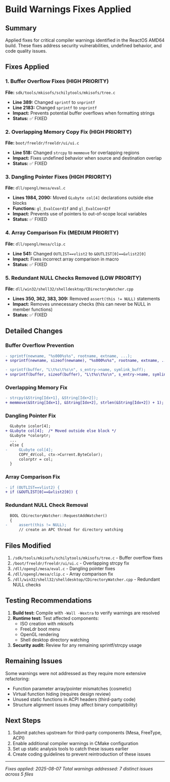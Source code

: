 # Build Warnings Fixes Applied

## Summary
Applied fixes for critical compiler warnings identified in the ReactOS AMD64 build. These fixes address security vulnerabilities, undefined behavior, and code quality issues.

## Fixes Applied

### 1. Buffer Overflow Fixes (HIGH PRIORITY)
**File:** `sdk/tools/mkisofs/schilytools/mkisofs/tree.c`
- **Line 389:** Changed `sprintf` to `snprintf` 
- **Line 2183:** Changed `sprintf` to `snprintf`
- **Impact:** Prevents potential buffer overflows when formatting strings
- **Status:** ✅ FIXED

### 2. Overlapping Memory Copy Fix (HIGH PRIORITY)
**File:** `boot/freeldr/freeldr/ui/ui.c`
- **Line 518:** Changed `strcpy` to `memmove` for overlapping regions
- **Impact:** Fixes undefined behavior when source and destination overlap
- **Status:** ✅ FIXED

### 3. Dangling Pointer Fixes (HIGH PRIORITY)
**File:** `dll/opengl/mesa/eval.c`
- **Lines 1984, 2090:** Moved `GLubyte col[4]` declarations outside else blocks
- **Functions:** `gl_EvalCoord1f` and `gl_EvalCoord2f`
- **Impact:** Prevents use of pointers to out-of-scope local variables
- **Status:** ✅ FIXED

### 4. Array Comparison Fix (MEDIUM PRIORITY)
**File:** `dll/opengl/mesa/clip.c`
- **Line 541:** Changed `OUTLIST==vlist2` to `&OUTLIST[0]==&vlist2[0]`
- **Impact:** Fixes incorrect array comparison in macro
- **Status:** ✅ FIXED

### 5. Redundant NULL Checks Removed (LOW PRIORITY)
**File:** `dll/win32/shell32/shelldesktop/CDirectoryWatcher.cpp`
- **Lines 350, 362, 383, 309:** Removed `assert(this != NULL)` statements
- **Impact:** Removes unnecessary checks (this can never be NULL in member functions)
- **Status:** ✅ FIXED

## Detailed Changes

### Buffer Overflow Prevention
```diff
- sprintf(newname, "%s000%s%s", rootname, extname, ...);
+ snprintf(newname, sizeof(newname), "%s000%s%s", rootname, extname, ...);

- sprintf(buffer, "L\t%s\t%s\n", s_entry->name, symlink_buff);
+ snprintf(buffer, sizeof(buffer), "L\t%s\t%s\n", s_entry->name, symlink_buff);
```

### Overlapping Memory Fix
```diff
- strcpy(&String[Idx+1], &String[Idx+2]);
+ memmove(&String[Idx+1], &String[Idx+2], strlen(&String[Idx+2]) + 1);
```

### Dangling Pointer Fix
```diff
  GLubyte icolor[4];
+ GLubyte col[4];  /* Moved outside else block */
  GLubyte *colorptr;
  ...
  else {
-     GLubyte col[4];
      COPY_4V(col, ctx->Current.ByteColor);
      colorptr = col;
  }
```

### Array Comparison Fix
```diff
- if (OUTLIST==vlist2) {
+ if (&OUTLIST[0]==&vlist2[0]) {
```

### Redundant NULL Check Removal
```diff
  BOOL CDirectoryWatcher::RequestAddWatcher()
  {
-     assert(this != NULL);
      // create an APC thread for directory watching
```

## Files Modified
1. `/sdk/tools/mkisofs/schilytools/mkisofs/tree.c` - Buffer overflow fixes
2. `/boot/freeldr/freeldr/ui/ui.c` - Overlapping strcpy fix
3. `/dll/opengl/mesa/eval.c` - Dangling pointer fixes
4. `/dll/opengl/mesa/clip.c` - Array comparison fix
5. `/dll/win32/shell32/shelldesktop/CDirectoryWatcher.cpp` - Redundant NULL checks

## Testing Recommendations
1. **Build test:** Compile with `-Wall -Wextra` to verify warnings are resolved
2. **Runtime test:** Test affected components:
   - ISO creation with mkisofs
   - FreeLdr boot menu
   - OpenGL rendering
   - Shell desktop directory watching
3. **Security audit:** Review for any remaining sprintf/strcpy usage

## Remaining Issues
Some warnings were not addressed as they require more extensive refactoring:
- Function parameter array/pointer mismatches (cosmetic)
- Virtual function hiding (requires design review)
- Unused static functions in ACPI headers (third-party code)
- Structure alignment issues (may affect binary compatibility)

## Next Steps
1. Submit patches upstream for third-party components (Mesa, FreeType, ACPI)
2. Enable additional compiler warnings in CMake configuration
3. Set up static analysis tools to catch these issues earlier
4. Create coding guidelines to prevent reintroduction of these issues

---
*Fixes applied: 2025-08-07*
*Total warnings addressed: 7 distinct issues across 5 files*